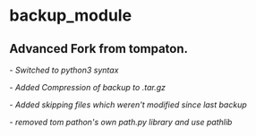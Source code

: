 # backup_module
**Advanced Fork from tompaton.**
--

*- Switched to python3 syntax*

*- Added Compression of backup to .tar.gz*

*- Added skipping files which weren't modified since last backup*

*- removed tom pathon's own path.py library and use pathlib*
